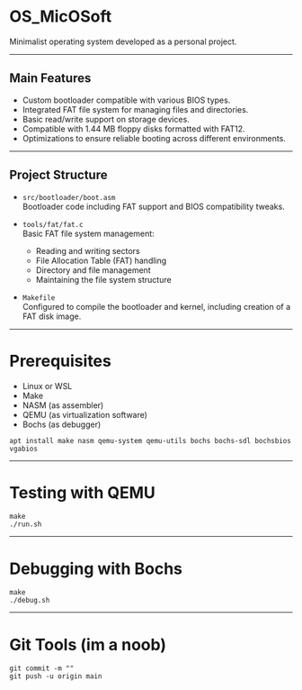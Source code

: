 # OS_MicOSoft

Minimalist operating system developed as a personal project.

---

## Main Features

- Custom bootloader compatible with various BIOS types.  
- Integrated FAT file system for managing files and directories.  
- Basic read/write support on storage devices.  
- Compatible with 1.44 MB floppy disks formatted with FAT12.  
- Optimizations to ensure reliable booting across different environments.

---

## Project Structure

- `src/bootloader/boot.asm`  
  Bootloader code including FAT support and BIOS compatibility tweaks.

- `tools/fat/fat.c`  
  Basic FAT file system management:  
  - Reading and writing sectors  
  - File Allocation Table (FAT) handling  
  - Directory and file management  
  - Maintaining the file system structure

- `Makefile`  
  Configured to compile the bootloader and kernel, including creation of a FAT disk image.

---

# Prerequisites
- Linux or WSL
- Make
- NASM (as assembler)
- QEMU (as virtualization software)
- Bochs (as debugger)
```
apt install make nasm qemu-system qemu-utils bochs bochs-sdl bochsbios vgabios
```

---

# Testing with QEMU
```
make
./run.sh
```

---

# Debugging with Bochs
```
make
./debug.sh
```

---


# Git Tools (im a noob)
```
git commit -m ""
git push -u origin main
```

